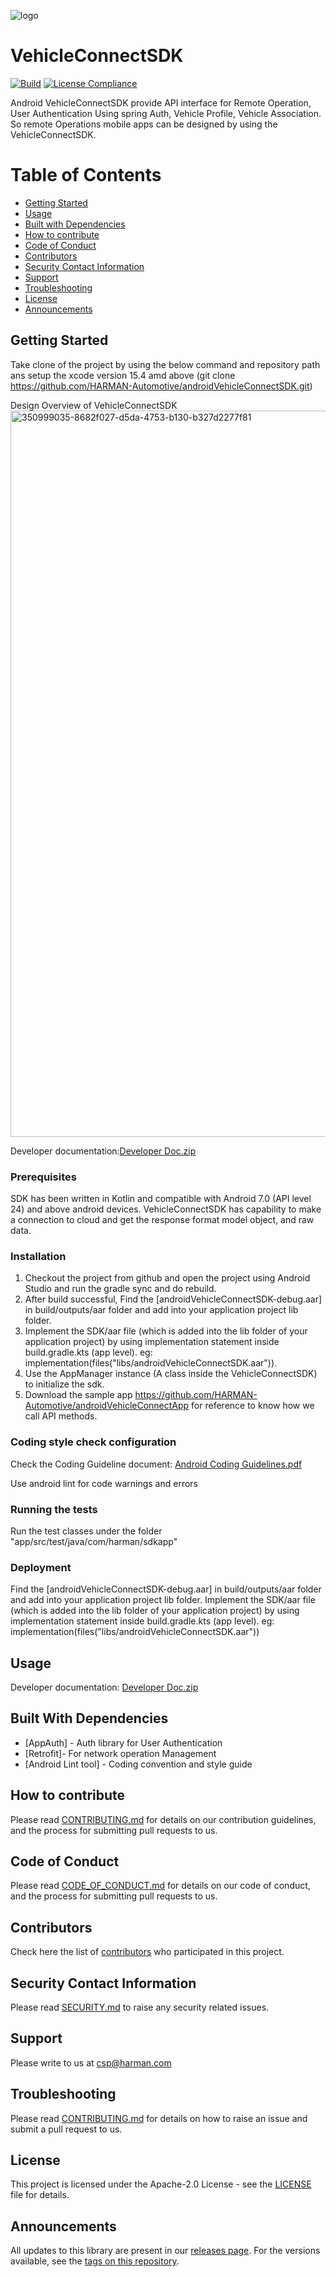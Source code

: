 ![logo](https://github.com/user-attachments/assets/f6305af5-0f50-41f6-8c5a-28724e707da2)

# VehicleConnectSDK
[![Build](https://github.com/HARMAN-Automotive/androidVehicleConnectSDK/actions/workflows/android.yml/badge.svg)](https://github.com/HARMAN-Automotive/androidVehicleConnectSDK/actions/workflows/android.yml)
[![License Compliance](https://github.com/HARMAN-Automotive/androidVehicleConnectSDK/actions/workflows/license-compliance.yml/badge.svg)](https://github.com/HARMAN-Automotive/androidVehicleConnectSDK/actions/workflows/license-compliance.yml)

Android VehicleConnectSDK provide API interface for Remote Operation, User Authentication Using spring Auth, Vehicle Profile, Vehicle Association. So remote Operations mobile apps can be designed by using the VehicleConnectSDK.

# Table of Contents
* [Getting Started](#getting-started)
* [Usage](#usage)
* [Built with Dependencies](#built-with-dependencies)
* [How to contribute](#how-to-contribute)
* [Code of Conduct](#code-of-conduct)
* [Contributors](#contributors)
* [Security Contact Information](#security-contact-information)
* [Support](#support)
* [Troubleshooting](#troubleshooting)
* [License](#license)
* [Announcements](#announcements)


## Getting Started

Take clone of the project by using the below command and repository path ans setup the xcode version 15.4 amd above (git clone https://github.com/HARMAN-Automotive/androidVehicleConnectSDK.git)

Design Overview of VehicleConnectSDK
<img width="1162" alt="350999035-8682f027-d5da-4753-b130-b327d2277f81" src="https://github.com/user-attachments/assets/9fa8e708-0d17-44db-b0e4-dadc152ebb62">


Developer documentation:[Developer Doc.zip](https://github.com/user-attachments/files/16346021/Developer.Doc.zip)



### Prerequisites

SDK has been written in Kotlin and compatible with Android 7.0 (API level 24) and above android devices.
VehicleConnectSDK has capability to make a connection to cloud and get the response format model object, and raw data.

### Installation

1. Checkout the project from github and open the project using Android Studio and run the gradle sync and do rebuild.
2. After build successful, Find the [androidVehicleConnectSDK-debug.aar] in build/outputs/aar folder and add into your application project lib folder.
3. Implement the SDK/aar file (which is added into the lib folder of your application project) by using implementation statement inside build.gradle.kts (app level).
eg: implementation(files("libs/androidVehicleConnectSDK.aar")).
4. Use the AppManager instance (A class inside the VehicleConnectSDK) to initialize the sdk.
5. Download the sample app https://github.com/HARMAN-Automotive/androidVehicleConnectApp for reference to know how we call API methods.

### Coding style check configuration

Check the Coding Guideline document: [Android Coding Guidelines.pdf](https://github.com/user-attachments/files/16709676/Android.Coding.Guidelines.pdf)

Use android lint for code warnings and errors

### Running the tests

Run the test classes under the folder "app/src/test/java/com/harman/sdkapp"

### Deployment

Find the [androidVehicleConnectSDK-debug.aar] in build/outputs/aar folder and add into your application project lib folder.
Implement the SDK/aar file (which is added into the lib folder of your application project) by using implementation statement inside build.gradle.kts (app level).
eg: implementation(files("libs/androidVehicleConnectSDK.aar"))

## Usage

Developer documentation: [Developer Doc.zip](https://github.com/user-attachments/files/16346025/Developer.Doc.zip)


## Built With Dependencies

* [AppAuth] - Auth library for User Authentication
* [Retrofit]- For network operation Management
* [Android Lint tool] - Coding convention and style guide


## How to contribute

Please read [CONTRIBUTING.md](https://github.com/HARMAN-Automotive/androidVehicleConnectSDK/blob/main/CONTRIBUTING.md) for details on our contribution guidelines, and the process for submitting pull requests to us.

## Code of Conduct

Please read  [CODE_OF_CONDUCT.md](https://github.com/HARMAN-Automotive/androidVehicleConnectSDK/blob/main/CODE_OF_CONDUCT.md) for details on our code of conduct, and the process for submitting pull requests to us.


## Contributors

Check here the list of [contributors](https://github.com/HARMAN-Automotive/androidVehicleConnectSDK/graphs/contributors) who participated in this project.


## Security Contact Information

Please read [SECURITY.md](./SECURITY.md) to raise any security related issues.

## Support
Please write to us at [csp@harman.com](mailto:csp@harman.com)

## Troubleshooting

Please read [CONTRIBUTING.md](./CONTRIBUTING.md) for details on how to raise an issue and submit a pull request to us.

## License

This project is licensed under the Apache-2.0 License - see the [LICENSE](./LICENSE) file for details.

## Announcements

All updates to this library are present in our [releases page](https://github.com/HARMAN-Automotive/androidVehicleConnectSDK/releases).
For the versions available, see the [tags on this repository](https://github.com/HARMAN-Automotive/androidVehicleConnectSDK/tags).
